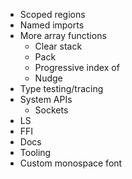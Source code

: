 - Scoped regions
- Named imports
- More array functions
  - Clear stack
  - Pack
  - Progressive index of
  - Nudge
- Type testing/tracing
- System APIs
  - Sockets
- LS
- FFI
- Docs
- Tooling
- Custom monospace font